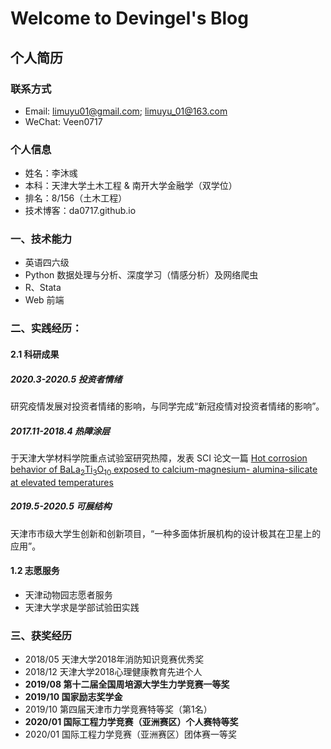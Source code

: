 # Welcome to Devingel's Blog

## 个人简历

### 联系方式

+ Email: limuyu01@gmail.com; limuyu_01@163.com
+ WeChat: Veen0717

### 个人信息

+ 姓名：李沐彧
+ 本科：天津大学土木工程 & 南开大学金融学（双学位）
+ 排名：8/156（土木工程）
+ 技术博客：da0717.github.io


### 一、技术能力

+ 英语四六级
+ Python 数据处理与分析、深度学习（情感分析）及网络爬虫
+ R、Stata
+ Web 前端

### 二、实践经历：

#### 2.1 科研成果

##### 2020.3-2020.5 投资者情绪

研究疫情发展对投资者情绪的影响，与同学完成“新冠疫情对投资者情绪的影响”。

##### 2017.11-2018.4 热障涂层

于天津大学材料学院重点试验室研究热障，发表 SCI 论文一篇 [Hot corrosion behavior of BaLa<sub>2</sub>Ti<sub>3</sub>O<sub>10</sub> exposed to calcium-magnesium- alumina-silicate at elevated temperatures](https://www.sciencedirect.com/science/article/pii/S027288421830573X?via%3Dihub)

##### 2019.5-2020.5 可展结构

天津市市级大学生创新和创新项目，“一种多面体折展机构的设计极其在卫星上的应用”。

#### 1.2 志愿服务

+ 天津动物园志愿者服务
+ 天津大学求是学部试验田实践

### 三、获奖经历

+ 2018/05  天津大学2018年消防知识竞赛优秀奖
+ 2018/12  天津大学2018心理健康教育先进个人
+ **2019/08  第十二届全国周培源大学生力学竞赛一等奖**
+ **2019/10  国家励志奖学金**
+ 2019/10  第四届天津市力学竞赛特等奖（第1名）
+ **2020/01  国际工程力学竞赛（亚洲赛区）个人赛特等奖**
+ 2020/01  国际工程力学竞赛（亚洲赛区）团体赛一等奖

